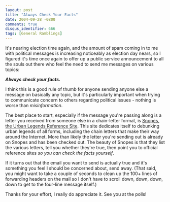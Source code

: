 ```yaml
---
layout: post
title: "Always Check Your Facts"
date: 2004-09-28 -0800
comments: true
disqus_identifier: 666
tags: [General Ramblings]
---
```

It's nearing election time again, and the amount of spam coming in to me
with political messages is increasing noticeably as election day nears,
so I figured it's time once again to offer up a public service
announcement to all the souls out there who feel the need to send me
messages on various topics:

 ***Always check your facts.***

 I think this is a good rule of thumb for anyone sending anyone else a
message on basically any topic, but it's particularly important when
trying to communicate concern to others regarding political issues -
nothing is worse than *misinformation*.

 The best place to start, especially if the message you're passing along
is a letter you received from someone else in a chain-letter format, is
[Snopes, the Urban Legends Reference Site](http://www.snopes.com). This
site dedicates itself to debunking urban legends of all forms, including
the chain letters that make their way around the Internet. More than
likely the letter you're sending out is already on Snopes and has been
checked out. The beauty of Snopes is that they list the various letters,
tell you whether they're true, then point you to official reference
sites *so you can check the facts yourself*.

 If it turns out that the email you want to send is actually true and
it's something you feel I should be concerned about, send away. (That
said, you might want to take a couple of seconds to clean up the 100+
lines of forwarding headers on the mail so I don't have to scroll down,
down, down, down to get to the four-line message itself.)

 Thanks for your effort, I really do appreciate it. See you at the
polls!
